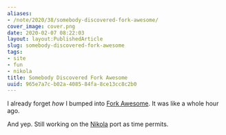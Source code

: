 ```yaml
---
aliases:
- /note/2020/38/somebody-discovered-fork-awesome/
cover_image: cover.png
date: 2020-02-07 08:22:03
layout: layout:PublishedArticle
slug: somebody-discovered-fork-awesome
tags:
- site
- fun
- nikola
title: Somebody Discovered Fork Awesome
uuid: 965e7a7c-b02a-4085-84fa-8ce13cc8c2b0
---
```


I already forget *how* I bumped into [Fork
Awesome](https://forkaweso.me/Fork-Awesome/). It was like a whole hour
ago.

And yep. Still working on the [Nikola](/tags/nikola) port as time
permits.